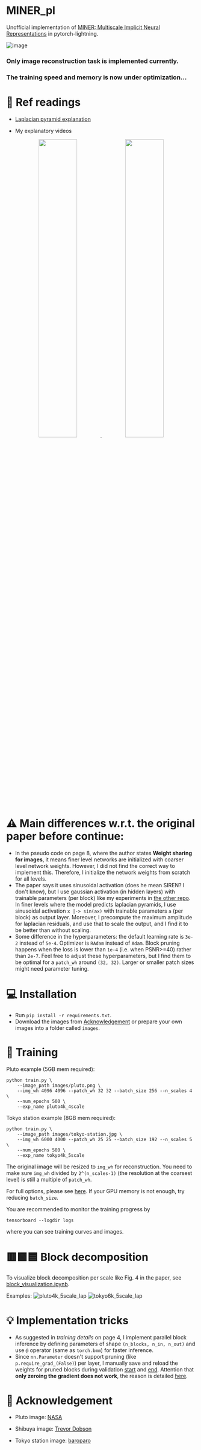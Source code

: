 # MINER_pl
Unofficial implementation of [MINER: Multiscale Implicit Neural Representations](https://arxiv.org/pdf/2202.03532.pdf) in pytorch-lightning.

![image](https://user-images.githubusercontent.com/11364490/168208863-656a0a7d-35d9-4b9b-86f9-d52da4182e35.png)

### Only image reconstruction task is implemented currently.
### The training speed and memory is now under optimization...

# :open_book: Ref readings

*  [Laplacian pyramid explanation](https://paperswithcode.com/method/laplacian-pyramid)

*  My explanatory videos

<p align="center">
  <a href="https://youtu.be/cXZtbfjnJtA">
    <img src="https://user-images.githubusercontent.com/11364490/168209075-330d879e-2bff-467f-bf31-4e0ad2809777.png", width="45%">
  </a>
  <a href="https://youtu.be/MSVEhq67Ca4">
    <img src="https://user-images.githubusercontent.com/11364490/168209233-4bde51ba-df6d-4fdb-87d6-9704986c1248.png", width="45%">
  </a>
</p>

# :warning: Main differences w.r.t. the original paper before continue:
*  In the pseudo code on page 8, where the author states **Weight sharing for images**, it means finer level networks are initialized with coarser level network weights. However, I did not find the correct way to implement this. Therefore, I initialize the network weights from scratch for all levels.
*  The paper says it uses sinusoidal activation (does he mean SIREN? I don't know), but I use gaussian activation (in hidden layers) with trainable parameters (per block) like my experiments in [the other repo](https://github.com/kwea123/Coordinate-MLPs). In finer levels where the model predicts laplacian pyramids, I use sinusoidal activation `x |-> sin(ax)` with trainable parameters `a` (per block) as output layer. Moreover, I precompute the maximum amplitude for laplacian residuals, and use that to scale the output, and I find it to be better than without scaling.
*  Some difference in the hyperparameters: the default learning rate is `3e-2` instead of `5e-4`. Optimizer is `RAdam` instead of `Adam`. Block pruning happens when the loss is lower than `1e-4` (i.e. when PSNR>=40) rather than `2e-7`. Feel free to adjust these hyperparameters, but I find them to be optimal for a `patch_wh` around `(32, 32)`. Larger or smaller patch sizes might need parameter tuning.

# :computer: Installation

*  Run `pip install -r requirements.txt`.
*  Download the images from [Acknowledgement](#gift_heart-acknowledgement) or prepare your own images into a folder called `images`.

# :key: Training

Pluto example (5GB mem required):
```python3
python train.py \
    --image_path images/pluto.png \
    --img_wh 4096 4096 --patch_wh 32 32 --batch_size 256 --n_scales 4 \
    --num_epochs 500 \
    --exp_name pluto4k_4scale 
```

Tokyo station example (8GB mem required):
```python3
python train.py \
    --image_path images/tokyo-station.jpg \
    --img_wh 6000 4000 --patch_wh 25 25 --batch_size 192 --n_scales 5 \
    --num_epochs 500 \
    --exp_name tokyo4k_5scale 
```

The original image will be resized to `img_wh` for reconstruction. You need to make sure `img_wh` divided by `2^(n_scales-1)` (the resolution at the coarsest level) is still a multiple of `patch_wh`.

For full options, please see [here](opt.py). If your GPU memory is not enough, try reducing `batch_size`.

You are recommended to monitor the training progress by
```
tensorboard --logdir logs
```

where you can see training curves and images.

# :red_square::green_square::blue_square: Block decomposition

To visualize block decomposition per scale like Fig. 4 in the paper, see [block_visualization.ipynb](block_visualization.ipynb).

Examples:
![pluto4k_5scale_lap](https://user-images.githubusercontent.com/11364490/168275200-e625d828-61df-4ff2-a658-7dd10e123847.jpg)
![tokyo6k_5scale_lap](https://user-images.githubusercontent.com/11364490/168275208-a35e828d-0ca0-408f-90c3-89dd97d108ba.jpg)

<!-- # Testing

To reconstruct the image using trained model, see [test.ipynb](test.ipynb). -->

# :bulb: Implementation tricks

*  As suggested in *training details* on page 4, I implement parallel block inference by defining parameters of shape `(n_blocks, n_in, n_out)` and use `@` operator (same as `torch.bmm`) for faster inference.
*  Since `nn.Parameter` doesn't support pruning (like `p.require_grad_(False)`) per layer, I manually save and reload the weights for pruned blocks during validation [start](https://github.com/kwea123/MINER_pl/blob/master/train.py#L115-L121) and [end](https://github.com/kwea123/MINER_pl/blob/master/train.py#L183-L187). Attention that **only zeroing the gradient does not work**, the reason is detailed [here](https://discuss.pytorch.org/t/freezing-part-of-the-layer-weights/9457/19?u=kwea123).

# :gift_heart: Acknowledgement

*  Pluto image: [NASA](https://solarsystem.nasa.gov/resources/933/true-colors-of-pluto/?category=planets/dwarf-planets_pluto)

*  Shibuya image: [Trevor Dobson](https://www.flickr.com/photos/trevor_dobson_inefekt69/29314390837)

*  Tokyo station image: [baroparo](https://pixabay.com/photos/tokyo-station-tokyo-station-japan-641769/?download)

